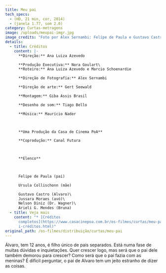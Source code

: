 ```yaml
---
title: Meu pai
tech_specs:
  - (HD, 21 min, cor, 2014)
  - (janela 1.77, som 2.0)
category: Curtas-metragens
image: /uploads/meupai-imgr.jpg
image_credits: "Foto por Alex Sernambi: Felipe de Paula e Gustavo Castro"
details:
  - title: Créditos
    content: |-
      **Direção:** Ana Luiza Azevedo 

      **Produção Executiva:** Nora Goulart\
      **Roteiro:** Ana Luiza Azevedo e Marcio Schoenardie

      **Direção de Fotografia:** Alex Sernambi

      **Direção de arte:** Gert Seewald

      **Montagem:** Giba Assis Brasil

      **Desenho de som:** Tiago Bello

      **Música:** Maurício Nader

       

      **Uma Produção da Casa de Cinema PoA**

      **Coprodução:** Canal Futura

       

      **Elenco**

       

      Felipe de Paula (pai)

      Ursula Collischonn (mãe)

      Gustavo Castro (Alvaro)\
      Jussara Moraes (avó)\
      Nelson Diniz (Dr. Wagner)\
      Arieli G. Mendes (Bruna)
  - title: Veja mais
    content: "* [Créditos
      completos](https://www.casacinepoa.com.br/os-filmes/curtas/meu-pai/meu-pa\
      i-créditos.html)"
original_path: /os-filmes/distribuição/curtas/meu-pai
---
```

Álvaro, tem 12 anos, é filho único de pais separados. Está numa fase de muitas dúvidas e inquietações. Quer crescer logo, mas será que o pai dele também demorou para crescer? Como será que o pai fazia com as meninas? É difícil perguntar, o pai de Alvaro tem um jeito estranho de dizer as coisas.